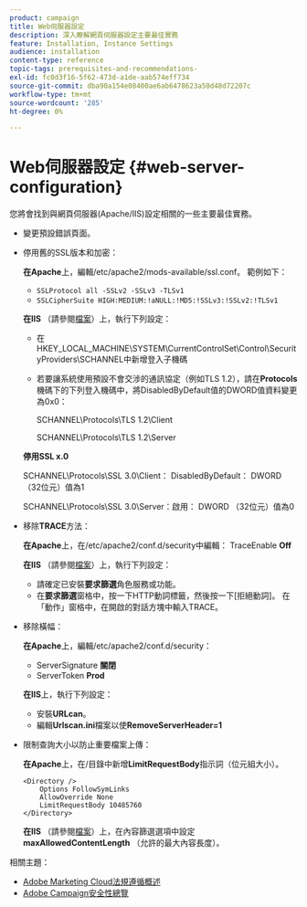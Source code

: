 ```yaml
---
product: campaign
title: Web伺服器設定
description: 深入瞭解網頁伺服器設定主要最佳實務
feature: Installation, Instance Settings
audience: installation
content-type: reference
topic-tags: prerequisites-and-recommendations-
exl-id: fc0d3f16-5f62-473d-a1de-aab574eff734
source-git-commit: dba90a154e08400ae6ab6478623a50d48d72207c
workflow-type: tm+mt
source-wordcount: '285'
ht-degree: 0%

---
```


# Web伺服器設定 {#web-server-configuration}



您將會找到與網頁伺服器(Apache/IIS)設定相關的一些主要最佳實務。

* 變更預設錯誤頁面。

* 停用舊的SSL版本和加密：

  **在Apache**&#x200B;上，編輯/etc/apache2/mods-available/ssl.conf。 範例如下：

   * `SSLProtocol all -SSLv2 -SSLv3 -TLSv1`
   * `SSLCipherSuite HIGH:MEDIUM:!aNULL:!MD5:!SSLv3:!SSLv2:!TLSv1`

  **在IIS** （請參閱[檔案](https://support.microsoft.com/en-us/kb/245030)）上，執行下列設定：

   * 在HKEY_LOCAL_MACHINE\SYSTEM\CurrentControlSet\Control\SecurityProviders\SCHANNEL中新增登入子機碼
   * 若要讓系統使用預設不會交涉的通訊協定（例如TLS 1.2），請在&#x200B;**Protocols**&#x200B;機碼下的下列登入機碼中，將DisabledByDefault值的DWORD值資料變更為0x0：

     SCHANNEL\Protocols\TLS 1.2\Client

     SCHANNEL\Protocols\TLS 1.2\Server

  **停用SSL x.0**

  SCHANNEL\Protocols\SSL 3.0\Client： DisabledByDefault： DWORD （32位元）值為1

  SCHANNEL\Protocols\SSL 3.0\Server：啟用： DWORD （32位元）值為0

* 移除&#x200B;**TRACE**&#x200B;方法：

  **在Apache**&#x200B;上，在/etc/apache2/conf.d/security中編輯： TraceEnable **Off**

  **在IIS** （請參閱[檔案](https://www.iis.net/configreference/system.webserver/security/requestfiltering/verbs)）上，執行下列設定：

   * 請確定已安裝&#x200B;**要求篩選**&#x200B;角色服務或功能。
   * 在&#x200B;**要求篩選**&#x200B;窗格中，按一下HTTP動詞標籤，然後按一下[拒絕動詞]。 在「動作」窗格中，在開啟的對話方塊中輸入TRACE。

* 移除橫幅：

  **在Apache**&#x200B;上，編輯/etc/apache2/conf.d/security：

   * ServerSignature **關閉**
   * ServerToken **Prod**

  **在IIS**&#x200B;上，執行下列設定：

   * 安裝&#x200B;**URLcan**。
   * 編輯&#x200B;**Urlscan.ini**&#x200B;檔案以使&#x200B;**RemoveServerHeader=1**

* 限制查詢大小以防止重要檔案上傳：

  **在Apache**&#x200B;上，在/目錄中新增&#x200B;**LimitRequestBody**&#x200B;指示詞（位元組大小）。

  ```
  <Directory />
      Options FollowSymLinks
      AllowOverride None
      LimitRequestBody 10485760
  </Directory>
  ```

  **在IIS** （請參閱[檔案](https://www.iis.net/configreference/system.webserver/security/requestfiltering/requestlimits)）上，在內容篩選選項中設定&#x200B;**maxAllowedContentLength** （允許的最大內容長度）。

相關主題：

* [Adobe Marketing Cloud法規遵循概述](https://experienceleague.adobe.com/zh-hant/docs/experience-platform/landing/governance-privacy-security/overview#privacy)
* [Adobe Campaign安全性總覽](https://experienceleague.adobe.com/zh-hant/docs/experience-platform/landing/governance-privacy-security/overview#security)
